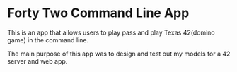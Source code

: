 # Forty Two Command Line App

This is an app that allows users to play pass and play Texas 42(domino game) in the command line.

The main purpose of this app was to design and test out my models for a 42 server and web app.